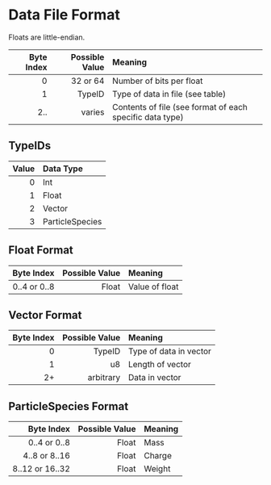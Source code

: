 # Data File Format
Floats are little-endian.

| Byte Index | Possible Value | Meaning                                                  |
| ---------: | -------------: | :------------------------------------------------------- |
|          0 |       32 or 64 | Number of bits per float                                 |
|          1 |         TypeID | Type of data in file (see table)                         |
|        2.. |         varies | Contents of file (see format of each specific data type) |

## TypeIDs
| Value | Data Type       |
| ----: | :-------------- |
|     0 | Int             |
|     1 | Float           |
|     2 | Vector          |
|     3 | ParticleSpecies |

## Float Format
|   Byte Index | Possible Value | Meaning        |
| -----------: | -------------: | :------------- |
| 0..4 or 0..8 |          Float | Value of float |

## Vector Format
| Byte Index | Possible Value | Meaning                |
| ---------: | -------------: | :--------------------- |
|          0 |         TypeID | Type of data in vector |
|          1 |             u8 | Length of vector       |
|         2+ |      arbitrary | Data in vector         |

## ParticleSpecies Format
|      Byte Index | Possible Value | Meaning |
| --------------: | -------------: | :------ |
|    0..4 or 0..8 |          Float | Mass    |
|   4..8 or 8..16 |          Float | Charge  |
| 8..12 or 16..32 |          Float | Weight  |
